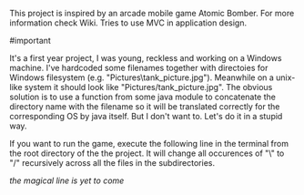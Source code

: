 This project is inspired by an arcade mobile game Atomic Bomber. For more information check Wiki.
Tries to use MVC in application design.

#important

It's a first year project, I was young, reckless and working on a Windows machine. I've hardcoded some filenames together with directoies for Windows filesystem (e.g. "Pictures\\tank_picture.jpg"). Meanwhile on a unix-like system it should look like "Pictures/tank_picture.jpg". The obvious solution is to use a function from some java module to concatenate the directory name with the filename so it will be translated correctly for the corresponding OS by java itself. But I don't want to. Let's do it in a stupid way.

If you want to run the game, execute the following line in the terminal from the root directory of the the project. It will change all occurences of "\\" to "/" recursively across all the files in the subdirectories.

*the magical line is yet to come*

